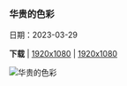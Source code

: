 ### 华贵的色彩

日期：2023-03-29

**下载**  |  [1920x1080](https://cn.bing.com/th?id=OHR.PeacockFeathers_ZH-CN3403145691_1920x1080.jpg)  |  [1920x1080](https://cn.bing.com/th?id=OHR.PeacockFeathers_ZH-CN3403145691_UHD.jpg)

![华贵的色彩](https://cn.bing.com/th?id=OHR.PeacockFeathers_ZH-CN3403145691_1920x1080.jpg "孔雀羽毛 (© sarayut Thaneerat/Getty Images)")

